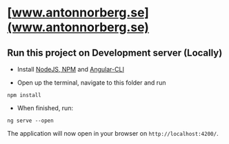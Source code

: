 # [www.antonnorberg.se](www.antonnorberg.se)

## Run this project on Development server (Locally)

- Install [NodeJS, NPM](https://nodejs.org/en/) and [Angular-CLI](https://cli.angular.io/)

- Open up the terminal, navigate to this folder and run

`npm install`

- When finished, run:

`ng serve --open`

The application will now open in your browser on `http://localhost:4200/`.
